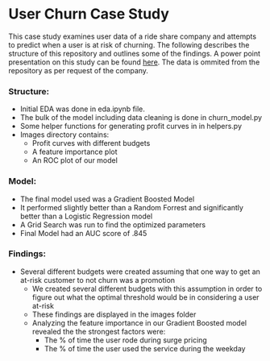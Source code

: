 # User Churn Case Study

This case study examines user data of a ride share company and attempts to predict when a user is at risk of churning. The following describes the structure of this repository and outlines some of the findings. A power point presentation on this study can be found [here](https://bit.ly/2H8KOgQ). The data is ommited from the repository as per request of the company.

### Structure:

- Initial EDA was done in eda.ipynb file.
- The bulk of the model including data cleaning is done in churn_model.py
- Some helper functions for generating profit curves in in helpers.py
- Images directory contains:
    - Profit curves with different budgets
    - A feature importance plot
    - An ROC plot of our model

### Model:

- The final model used was a Gradient Boosted Model
- It performed slightly better than a Random Forrest and significantly better than a Logistic Regression model
- A Grid Search was run to find the optimized parameters
- Final Model had an AUC score of .845

### Findings:

- Several different budgets were created assuming that one way to get an at-risk customer to not churn was a promotion
    - We created several different budgets with this assumption in order to figure out what the optimal threshold would be in considering a user at-risk
    - These findings are displayed in the images folder
    - Analyzing the feature importance in our Gradient Boosted model revealed the the strongest factors were:
        - The % of time the user rode during surge pricing
        - The % of time the user used the service during the weekday
